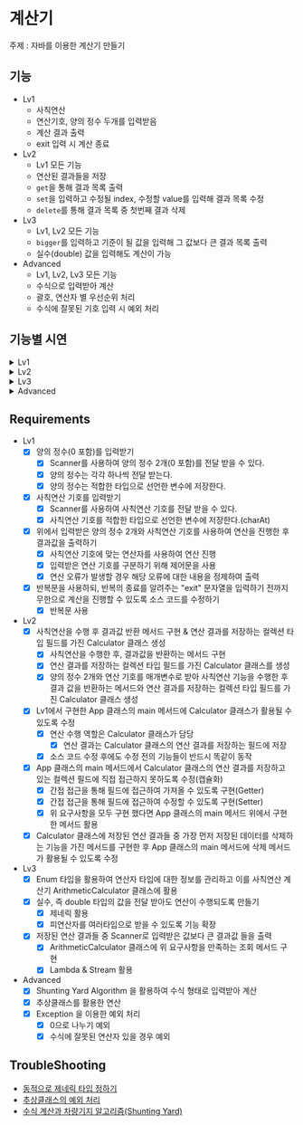 # 계산기

주제 : 자바를 이용한 계산기 만들기

## 기능
- Lv1
  - 사칙연산
  - 연산기호, 양의 정수 두개를 입력받음
  - 계산 결과 출력
  - exit 입력 시 계산 종료
- Lv2
  - Lv1 모든 기능
  - 연산된 결과들을 저장
  - `get`을 통해 결과 목록 출력
  - `set`을 입력하고 수정될 index, 수정할 value를 입력해 결과 목록 수정
  - `delete`를 통해 결과 목록 중 첫번째 결과 삭제
- Lv3
  - Lv1, Lv2 모든 기능
  - `bigger`를 입력하고 기준이 될 값을 입력해 그 값보다 큰 결과 목록 출력
  - 실수(double) 값을 입력해도 계산이 가능
- Advanced
  - Lv1, Lv2, Lv3 모든 기능
  - 수식으로 입력받아 계산
  - 괄호, 연산자 별 우선순위 처리
  - 수식에 잘못된 기호 입력 시 예외 처리

## 기능별 시연
<details>
  <summary>Lv1</summary>
  <div markdown="1">
    <img src="https://github.com/user-attachments/assets/f5d8c098-d942-4942-a902-fc036c9cdce9"/>
  </div>
</details>
<details>
  <summary>Lv2</summary>
  <div markdown="1">
    <img src="https://github.com/user-attachments/assets/f2f9fd81-74fd-4d3e-b83f-05d47e544051"/>
  </div>
</details>
<details>
  <summary>Lv3</summary>
  <div markdown="1">
    <img src="https://github.com/user-attachments/assets/498268fb-ae7c-48b2-99bc-52d43d2551bb"/>
  </div>
</details>
<details>
  <summary>Advanced</summary>
  <div markdown="1">
    <img src="https://github.com/user-attachments/assets/3bad2988-5986-4e5e-a6af-4833d3e282c6"/>
  </div>
</details>

## Requirements
- Lv1
  - [x] 양의 정수(0 포함)를 입력받기
    - [x] Scanner를 사용하여 양의 정수 2개(0 포함)를 전달 받을 수 있다.
    - [x] 양의 정수는 각각 하나씩 전달 받는다.
    - [x] 양의 정수는 적합한 타입으로 선언한 변수에 저장한다.
  - [x] 사칙연산 기호를 입력받기
    - [x] Scanner를 사용하여 사칙연산 기호를 전달 받을 수 있다.
    - [x] 사칙연산 기호를 적합한 타입으로 선언한 변수에 저장한다.(charAt)
  - [x] 위에서 입력받은 양의 정수 2개와 사칙연산 기호를 사용하여 연산을 진행한 후 결과값을 출력하기
    - [x] 사칙연산 기호에 맞는 연산자를 사용하여 연산 진행
    - [x] 입력받은 연산 기호를 구분하기 위해 제어문을 사용
    - [x] 연산 오류가 발생할 경우 해당 오류에 대한 내용을 정제하여 출력
  - [x] 반복문을 사용하되, 반복의 종료를 알려주는 "exit" 문자열을 입력하기 전까지 무한으로 계산을 진행할 수 있도록 소스 코드를 수정하기
    - [x] 반복문 사용
- Lv2
  - [x] 사칙연산을 수행 후 결과값 반환 메서드 구현 & 연산 결과를 저장하는 컬렉션 타입 필드를 가진 Calculator 클래스 생성
    - [x] 사칙연산을 수행한 후, 결과값을 반환하는 메서드 구현
    - [x] 연산 결과를 저장하는 컬렉션 타입 필드를 가진 Calculator 클래스를 생성
    - [x] 양의 정수 2개와 연산 기호를 매개변수로 받아 사칙연산 기능을 수행한 후 결과 값을 반환하는 메서드와 연산 결과를 저장하는 컬렉션 타입 필드를 가진 Calculator 클래스 생성
  - [x] Lv1에서 구현한 App 클래스의 main 메서드에 Calculator 클래스가 활용될 수 있도록 수정
    - [x] 연산 수행 역할은 Calculator 클래스가 담당
      - [x] 연산 결과는 Calculator 클래스의 연산 결과를 저장하는 필드에 저장
    - [x] 소스 코드 수정 후에도 수정 전의 기능들이 반드시 똑같이 동작
  - [x] App 클래스의 main 메서드에서 Calculator 클래스의 연산 결과를 저장하고 있는 컬렉션 필드에 직접 접근하지 못하도록 수정(캡슐화)
    - [x] 간접 접근을 통해 필드에 접근하여 가져올 수 있도록 구현(Getter)
    - [x] 간접 접근을 통해 필드에 접근하여 수정할 수 있도록 구현(Setter)
    - [x] 위 요구사항을 모두 구현 했다면 App 클래스의 main 메서드 위에서 구현한 메서드 활용
  - [x] Calculator 클래스에 저장된 연산 결과들 중 가장 먼저 저장된 데이터를 삭제하는 기능을 가진 메서드를 구현한 후 App 클래스의 main 메서드에 삭제 메서드가 활용될 수 있도록 수정
- Lv3
  - [x] Enum 타입을 활용하여 연산자 타입에 대한 정보를 관리하고 이를 사칙연산 계산기 ArithmeticCalculator 클래스에 활용
  - [x] 실수, 즉 double 타입의 값을 전달 받아도 연산이 수행되도록 만들기
    - [x] 제네릭 활용
    - [x] 피연산자를 여러타입으로 받을 수 있도록 기능 확장
  - [x] 저장된 연산 결과들 중 Scanner로 입력받은 값보다 큰 결과값 들을 출력
    - [x] ArithmeticCalculator 클래스에 위 요구사항을 만족하는 조회 메서드 구현
    - [x] Lambda & Stream 활용
- Advanced
  - [x] Shunting Yard Algorithm 을 활용하여 수식 형태로 입력받아 계산
  - [x] 추상클래스를 활용한 연산
  - [x] Exception 을 이용한 예외 처리
    - [x] 0으로 나누기 예외
    - [x] 수식에 잘못된 연산자 있을 경우 예외

## TroubleShooting
- [동적으로 제네릭 타입 정하기](https://velog.io/@alsqja2626/Trouble-Shooting-input-type%EC%97%90-%EB%94%B0%EB%A5%B8-Generic-%EC%84%A4%EC%A0%95)
- [추상클래스의 예외 처리](https://velog.io/@alsqja2626/TroubleShooting-%EC%B6%94%EC%83%81-%ED%81%B4%EB%9E%98%EC%8A%A4%EC%9D%98-%EC%98%88%EC%99%B8-%EC%B2%98%EB%A6%AC)
- [수식 계산과 차량기지 알고리즘(Shunting Yard)](https://velog.io/@alsqja2626/TroubleShooting-%EC%88%98%EC%8B%9D-%EA%B3%84%EC%82%B0%EA%B3%BC-%EC%B0%A8%EB%9F%89%EA%B8%B0%EC%A7%80-%EC%95%8C%EA%B3%A0%EB%A6%AC%EC%A6%98Shunting-Yard)
